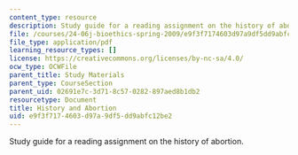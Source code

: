 ```yaml
---
content_type: resource
description: Study guide for a reading assignment on the history of abortion.
file: /courses/24-06j-bioethics-spring-2009/e9f3f7174603d97a9df5dd9abfc12be2_MIT24_06Js09_study09.pdf
file_type: application/pdf
learning_resource_types: []
license: https://creativecommons.org/licenses/by-nc-sa/4.0/
ocw_type: OCWFile
parent_title: Study Materials
parent_type: CourseSection
parent_uid: 02691e7c-3d71-8c57-0282-897aed8b1db2
resourcetype: Document
title: History and Abortion
uid: e9f3f717-4603-d97a-9df5-dd9abfc12be2
---
```

Study guide for a reading assignment on the history of abortion.